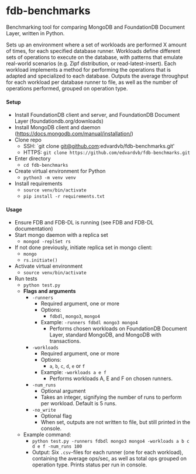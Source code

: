 # fdb-benchmarks
Benchmarking tool for comparing MongoDB and FoundationDB Document Layer, written in Python.

Sets up an environment where a set of workloads are performed X amount of times, for each specified database runner. Workloads define different sets of operations to execute on the database, with patterns that emulate real-world scenarios (e.g. Zipf distribution, or read-latest-insert). Each workload implements a method for performing the operations that is adapted and specialized to each database. Outputs the average throughput for each workload per database runner to file, as well as the number of operations performed, grouped on operation type.

#### Setup
- Install FoundationDB client and server, and FoundationDB Document Layer (foundationdb.org/downloads)
- Install MongoDB client and daemon (https://docs.mongodb.com/manual/installation/)
- Clone repo
  - SSH: `git clone git@github.com:edvardvb/fdb-benchmarks.git'
  - HTTPS: `git clone https://github.com/edvardvb/fdb-benchmarks.git`
- Enter directory
  - `cd fdb-benchmarks`
- Create virtual environment for Python
  - `python3 -m venv venv`
- Install requirements
  - `source venv/bin/activate`
  - `pip install -r requirements.txt`

#### Usage
- Ensure FDB and FDB-DL is running (see FDB and FDB-DL documentation)
- Start mongo daemon with a replica set
  - `mongod -replSet rs`
- If not done previously, initiate replica set in mongo client: 
  - `mongo`
  - `rs.initiate()` 
- Activate virtual environment
  - `source venv/bin/activate`
- Run tests
  - `python test.py`
  - **Flags and arguments**
    - `-runners`
      - Required argument, one or more
      - Options:
        - `fdbdl`, `mongo3`, `mongo4`
      - Example: `-runners fdbdl mongo3 mongo4`
        - Performs chosen workloads on FoundationDB Document Layer, standard MongoDB, and MongoDB with transactions. 
    - `-workloads`
      - Required argument, one or more
      - Options:
        - `a`, `b`, `c`, `d`, `e` or `f`
      - Example: `-workloads a e f`
        - Performs workloads A, E and F on chosen runners.
    - `-num_runs` 
      - Optional argument
      - Takes an integer, signifying the number of runs to perform per workload. Default is 5 runs.
    - `-no_write`
      - Optional flag
      - When set, outputs are not written to file, but still printed in the console.
  - Example command:
    - `python test.py -runners fdbdl mongo3 mongo4 -workloads a b c d e f -num_runs 100`
    - Output: Six `.csv`-files for each runner (one for each workload), containing the average ops/sec, as well as total ops grouped on operation type. Prints status per run in console.
